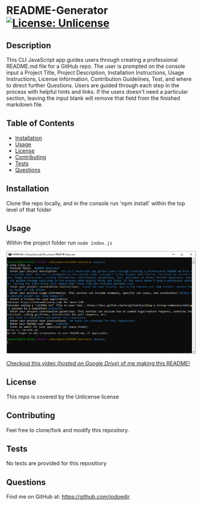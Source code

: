 # README-Generator    [![License: Unlicense](https://img.shields.io/badge/license-Unlicense-blue.svg)](http://unlicense.org/)

## Description 

This CLI JavaScript app guides users through creating a professional README.md file for a GitHub repo. The user is prompted on the console input a Project Title, Project Description, Installation Instructions, Usage Instructions, License Information, Contribution Guidelines, Test, and where to direct further Questions. Users are guided through each step in the process with helpful hints and links. If the users doesn't need a particular section, leaving the input blank will remove that field from the finished markdown file.


## Table of Contents

* [Installation](#installation)
* [Usage](#usage)
* [License](#license)
* [Contributing](#contributing)
* [Tests](#tests)
* [Questions](#questions)


## Installation

Clone the repo locally, and in the console run 'npm install' within the top level of that folder


## Usage 

Within the project folder run `node index.js`

![Example console after running application](./Assets/Capture.png)

[Checkout this video (*hosted on Google Drive*) of me making this README!](https://drive.google.com/file/d/1oT5IB0q5SDbW708oie4eoZAXZ_0UCodC/view?usp=sharing)


## License

This repo is covered by the Unlicense license


## Contributing

Feel free to clone/fork and modify this repository.


## Tests

No tests are provided for this repositiory


## Questions

Find me on GitHub at: https://github.com/jodoedjr

